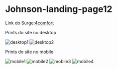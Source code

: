 # Johnson-landing-page12

Link do Surge:[4comfort](abright-representative.surge.sh)

Prints do site no desktop

![desktop1](https://i.imgur.com/UKCZptJ.jpg)
![desktop2](https://i.imgur.com/Dl5baaG.jpg)


Prints do site no mobile

![mobile1](https://i.imgur.com/XVR51ZF.jpg)
![mobile2](https://i.imgur.com/EXCsh43.jpg)
![mobile3](https://i.imgur.com/ghFwY1f.jpg)
![mobile4](https://i.imgur.com/yqkahjk.jpg)

